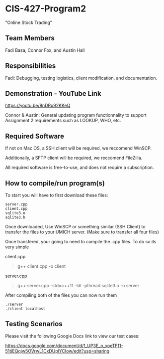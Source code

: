 # CIS-427-Program2
"Online Stock Trading" 
## Team Members
Fadi Baza, Connor Fox, and Austin Hall
## Responsibilities
Fadi: Debugging, testing logistics, client modification, and documentation. 
## Demonstration - YouTube Link
https://youtu.be/8nDRu92KKeQ

Connor & Austin: General updating program functionnality to support Assignment 2 requirements such as LOOKUP, WHO, etc. 
## Required Software
If not on Mac OS, a SSH client will be required, we reccomend WinSCP.

Additionally, a SFTP client will be required, we reccomend FileZilla. 

All required software is free-to-use, and does not require a subscription.


## How to compile/run program(s)
To start you will have to first download these files:
```
server.cpp
client.cpp
sqlite3.o
sqlite3.h
```

Once downloaded, Use WinSCP or something similar (SSH Client) to transfer the files to your UMICH server. (Make sure to transfer all four files)

Once transfered, your going to need to compile the .cpp files. To do so its very simple

client.cpp
> g++ client.cpp -o client

server.cpp
> g++ server.cpp -std=c++11 -ldl -pthread sqlite3.o -o server

After compiling both of the files you can now run them

```
./server
./client localhost
```

## Testing Scenarios 
Please visit the following Google Docs link to view our test cases:

https://docs.google.com/document/d/1_UP3E_o_xoeTF11-51tjEQqjw5OVrwL1CxDUplYCIow/edit?usp=sharing
